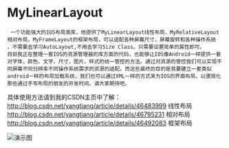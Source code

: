 # MyLinearLayout
     一个功能强大的IOS布局类库，他提供了MyLinearLayout线性布局，MyRelativeLayout相对布局，MyFrameLayout的框架布局，可以适配各种屏幕尺寸，屏幕旋转和各种操作系统 ，不需要去学习AutoLayout,不用去学习Size Class。只需要设置简单的属性即可。
    目前我正在整理一套IOS的资源管理器的库方面的代码，也能够让IOS像Android一样提供一套对字体，颜色，文字，尺寸，图片，样式的统一管控的方法。通过对资源的管控我们可以实现不同屏幕不同分辨率不同操作系统需求的资源的适配。而这些最终的目的是我要建立一套类似android一样的布局加载系统，我们也可以通过XML一样的方式来为IOS的界面布局，以便简化那些通过手写布局的朋友的开发时间。请大家期待吧。


具体使用方法请到我的CSDN主页中了解：
http://blog.csdn.net/yangtiang/article/details/46483999   线性布局
http://blog.csdn.net/yangtiang/article/details/46795231   相对布局
http://blog.csdn.net/yangtiang/article/details/46492083   框架布局

![演示图](http://cdn.cocimg.com/bbs/attachment/postcate/topic/16/319791_189_96f0143980087354c17bbc75c8a37.gif)
